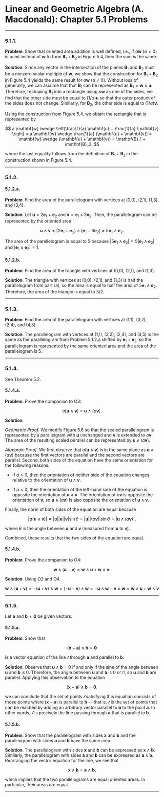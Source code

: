Linear and Geometric Algebra (A. Macdonald): Chapter 5.1 Problems
=================================================================
--------------------------------------------------------------------------------------------
### 5.1.1.

__Problem__. Show that oriented area addition is well defined, i.e., if
$a \mathbf{w}$ ($a \ne 0$) is used instead of $\mathbf{w}$ to form
$\mathbf{B}_1 + \mathbf{B}_2$ in Figure 5.4, then the sum is the same.

__Solution__. Since any vector in the intersection of the planes
$\mathbf{B}_1$ and $\mathbf{B}_2$ must be a nonzero scalar multiple of
$\mathbf{w}$, we show that the construction for $\mathbf{B}_1 + \mathbf{B}_2$
in Figure 5.4 yields the same result for $a \mathbf{w}$ ($a \ne 0$). Without
loss of generality, we can assume that that $\mathbf{B}_1$ can be represented
as $\mathbf{B}_1 = \mathbf{w} \wedge \mathbf{u}$. Therefore, reshaping
$\mathbf{B}_1$ into a rectangle using $a \mathbf{w}$ as one of the sides, we
find that the other side must be equal to $(1/a) \mathbf{u}$ so that the outer
product of the sides does not change. Similarly, for $\mathbf{B}_2$, the other
side is equal to $(1/a) \mathbf{v}$.

Using the construction from Figure 5.4, we obtain the rectangle that is
represented by

$$
a \mathbf{w} \wedge
  \left(\frac{1}{a} \mathbf{u} + \frac{1}{a} \mathbf{v} \right)
= a \mathbf{w} \wedge \frac{1}{a} (\mathbf{u} + \mathbf{v})
= \mathbf{w} \wedge (\mathbf{u} + \mathbf{v}) = \mathbf{B}_1 + \mathbf{B}_2,
$$

where the last equality follows from the definition of
$\mathbf{B}_1 + \mathbf{B}_2$ in the construction shown in Figure 5.4.

--------------------------------------------------------------------------------------------
### 5.1.2.

#### 5.1.2.a.

__Problem__. Find the area of the parallelogram with vertices at (0,0),
(2,1), (1,3), and (3,4).

__Solution__. Let $\mathbf{u} = 2 \mathbf{e}_1 + \mathbf{e}_2$ and
$\mathbf{v} = \mathbf{e}_1 + 3 \mathbf{e}_2$. Then, the parallelogram
can be represented by the oriented area

$$
\mathbf{u} \wedge \mathbf{v}
= (2 \mathbf{e}_1 + \mathbf{e}_2) \wedge (\mathbf{e}_1 + 3 \mathbf{e}_2)
= 5 \mathbf{e}_1 \wedge \mathbf{e}_2.
$$

The area of the parellelogram is equal to 5 because
$|5 \mathbf{e}_1 \wedge \mathbf{e}_2| = 5 |\mathbf{e}_1 \wedge \mathbf{e}_2|$
and $|\mathbf{e}_1 \wedge \mathbf{e}_2| = 1$.

#### 5.1.2.b.

__Problem__. Find the area of the triangle with vertices at (0,0),
(2,1), and (1,3).

__Solution__. The triangle with vertices at (0,0), (2,1), and (1,3) is half
the parallelogram from part (a), so the area is equal to half the area
of $5 \mathbf{e}_1 \wedge \mathbf{e}_2$. Therefore, the area of the triangle
is equal to 5/2.

--------------------------------------------------------------------------------------------
### 5.1.3.

__Problem__. Find the area of the parallelogram with vertices at (1,1), (3,2),
(2,4), and (4,5).

__Solution__. The parallelogram with vertices at (1,1), (3,2), (2,4), and
(4,5) is the same as the parallelogram from Problem 5.1.2.a shifted by
$\mathbf{e}_1 + \mathbf{e}_2$, so the parallelogram is represented by the same
oriented area and the area of the parallelogram is 5.

--------------------------------------------------------------------------------------------
### 5.1.4.

See Theorem 5.2.

#### 5.1.4.a.

__Problem__. Prove the companion to O3:

$$
a(\mathbf{u} \wedge \mathbf{v}) = \mathbf{u} \wedge (a \mathbf{v}).
$$

__Solution__.

_Geometric Proof_. We modify Figure 5.6 so that the scaled parallelogram is
represented by a parallelgram with $\mathbf{u}$ unchanged and $\mathbf{v}$ is
extended to $a \mathbf{v}$. The area of the resulting scaled parallel can be
represented by $\mathbf{u} \wedge (a \mathbf{v})$.

_Algebraic Proof_. We first observe that $a (\mathbf{u} \wedge \mathbf{v})$ is
in the same plane as $\mathbf{u} \wedge (a \mathbf{v})$ because the first
vectors are parallel and the second vectors are parallel. Second, both sides
of the equation have the same orientation for the following reasons.

* If $a > 0$, then the orientation of neither side of the equation changes
  relative to the orientation of $\mathbf{u} \wedge \mathbf{v}$.

* If $a < 0$, then the orientation of the left-hand side of the equation is
  opposite the orientation of $\mathbf{u} \wedge \mathbf{v}$. The orientation
  of $a \mathbf{v}$ is opposite the orientation of $\mathbf{v}$, so
  $\mathbf{u} \wedge (a \mathbf{v})$ is also opposite the orientation of
  $\mathbf{u} \wedge \mathbf{v}$.

Finally, the norm of both sides of the equation are equal because

$$
|a (\mathbf{u} \wedge \mathbf{v})|
= |a| |\mathbf{u}| |\mathbf{v}| \sin \theta
= |\mathbf{u}| |(a \mathbf{v})| \sin \theta
= |\mathbf{u} \wedge (a \mathbf{v})|,
$$

where $\theta$ is the angle between $\mathbf{u}$ and $\mathbf{v}$ (measured
from $\mathbf{u}$ to $\mathbf{v}$).

Combined, these results that the two sides of the equation are equal.

#### 5.1.4.b.

__Problem__. Prove the companion to O4:

$$
  \mathbf{w} \wedge (\mathbf{u} + \mathbf{v})
= \mathbf{w} \wedge \mathbf{u} + \mathbf{w} \wedge \mathbf{v}.
$$

__Solution__. Using O2 and O4,

$$
\mathbf{w} \wedge (\mathbf{u} + \mathbf{v})
= -(\mathbf{u} + \mathbf{v}) \wedge \mathbf{w}
= (-\mathbf{u} - \mathbf{v}) \wedge \mathbf{w}
= -\mathbf{u} \wedge \mathbf{w} - \mathbf{v} \wedge \mathbf{w}
= \mathbf{w} \wedge \mathbf{u} + \mathbf{w} \wedge \mathbf{v}
$$

--------------------------------------------------------------------------------------------
### 5.1.5.

Let $\mathbf{a}$ and $\mathbf{b} \ne \mathbf{0}$ be given vectors.

#### 5.1.5.a.

__Problem__. Show that

$$
(\mathbf{x} - \mathbf{a}) \wedge \mathbf{b} = \mathbf{0}
$$

is a vector equation of the line $\mathscr{l}$ through $\mathbf{a}$ and
parallel to $\mathbf{b}$.

__Solution__. Observe that $\mathbf{u} \wedge \mathbf{b} = 0$ if and only if
the sine of the angle between $\mathbf{u}$ and $\mathbf{b}$ is 0. Therefore,
the angle between $\mathbf{u}$ and $\mathbf{b}$ is 0 or $\pi$, so $\mathbf{u}$
and $\mathbf{b}$ are parallel. Applying this observation to the equation

$$
(\mathbf{x} - \mathbf{a}) \wedge \mathbf{b} = \mathbf{0},
$$

we can conclude that the set of points $\mathscr{l}$ satisfying this equation
consists of those points where $(\mathbf{x} - \mathbf{a})$ is parallel
to $\mathbf{b}$ -- that is, $\mathscr{l}$ is the set of points that can be reached
by adding an arbitrary vector parallel to $\mathbf{b}$ to the point
$\mathbf{a}$. In other words, $\mathscr{l}$ is precisely the line passing
through $\mathbf{a}$ that is parallel to $\mathbf{b}$.

#### 5.1.5.b.

__Problem__. Show that the parallelogram with sides $\mathbf{x}$ and
$\mathbf{b}$ and the paralleogram with sides $\mathbf{a}$ and $\mathbf{b}$
have the same area.

__Solution__. The parallelogram with sides $\mathbf{x}$ and $\mathbf{b}$
can be expressed as $\mathbf{x} \wedge \mathbf{b}$. Similarly, the
parallelogram with sides $\mathbf{a}$ and $\mathbf{b}$ can be expressed as
$\mathbf{a} \wedge \mathbf{b}$. Rearranging the vector equation for the line,
we see that

$$
\mathbf{x} \wedge \mathbf{b} = \mathbf{a} \wedge \mathbf{b},
$$

which implies that the two parallelograms are equal oriented areas. In
particular, their areas are equal.

--------------------------------------------------------------------------------------------
